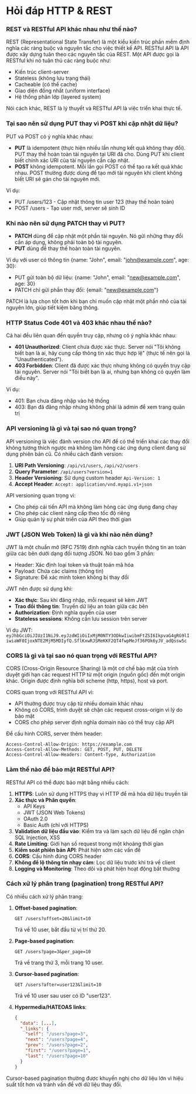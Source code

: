 # Hỏi đáp HTTP & REST

### REST và RESTful API khác nhau như thế nào?
REST (Representational State Transfer) là một kiểu kiến trúc phần mềm định nghĩa các ràng buộc và nguyên tắc cho việc thiết kế API. RESTful API là API được xây dựng tuân theo các nguyên tắc của REST. Một API được gọi là RESTful khi nó tuân thủ các ràng buộc như:
- Kiến trúc client-server
- Stateless (không lưu trạng thái)
- Cacheable (có thể cache)
- Giao diện đồng nhất (uniform interface)
- Hệ thống phân lớp (layered system)

Nói cách khác, REST là lý thuyết và RESTful API là việc triển khai thực tế.

### Tại sao nên sử dụng PUT thay vì POST khi cập nhật dữ liệu?
PUT và POST có ý nghĩa khác nhau:
- **PUT** là idempotent (thực hiện nhiều lần nhưng kết quả không thay đổi). PUT thay thế hoàn toàn tài nguyên tại URI đã cho. Dùng PUT khi client biết chính xác URI của tài nguyên cần cập nhật.
- **POST** không idempotent. Mỗi lần gọi POST có thể tạo ra kết quả khác nhau. POST thường được dùng để tạo mới tài nguyên khi client không biết URI sẽ gán cho tài nguyên mới.

Ví dụ:
- PUT /users/123 - Cập nhật thông tin user 123 (thay thế hoàn toàn)
- POST /users - Tạo user mới, server sẽ sinh ID

### Khi nào nên sử dụng PATCH thay vì PUT?
- **PATCH** dùng để cập nhật một phần tài nguyên. Nó gửi những thay đổi cần áp dụng, không phải toàn bộ tài nguyên.
- **PUT** dùng để thay thế hoàn toàn tài nguyên.

Ví dụ với user có thông tin {name: "John", email: "john@example.com", age: 30}:
- PUT gửi toàn bộ dữ liệu: {name: "John", email: "new@example.com", age: 30}
- PATCH chỉ gửi phần thay đổi: {email: "new@example.com"}

PATCH là lựa chọn tốt hơn khi bạn chỉ muốn cập nhật một phần nhỏ của tài nguyên lớn, giúp tiết kiệm băng thông.

### HTTP Status Code 401 và 403 khác nhau thế nào?
Cả hai đều liên quan đến quyền truy cập, nhưng có ý nghĩa khác nhau:
- **401 Unauthorized**: Client chưa được xác thực. Server nói "Tôi không biết bạn là ai, hãy cung cấp thông tin xác thực hợp lệ" (thực tế nên gọi là "Unauthenticated").
- **403 Forbidden**: Client đã được xác thực nhưng không có quyền truy cập tài nguyên. Server nói "Tôi biết bạn là ai, nhưng bạn không có quyền làm điều này".

Ví dụ:
- 401: Bạn chưa đăng nhập vào hệ thống
- 403: Bạn đã đăng nhập nhưng không phải là admin để xem trang quản trị

### API versioning là gì và tại sao nó quan trọng?
API versioning là việc đánh version cho API để có thể triển khai các thay đổi không tương thích ngược mà không làm hỏng các ứng dụng client đang sử dụng phiên bản cũ. Có nhiều cách đánh version:

1. **URI Path Versioning**: `/api/v1/users`, `/api/v2/users`
2. **Query Parameter**: `/api/users?version=1`
3. **Header Versioning**: Sử dụng custom header `Api-Version: 1`
4. **Accept Header**: `Accept: application/vnd.myapi.v1+json`

API versioning quan trọng vì:
- Cho phép cải tiến API mà không làm hỏng các ứng dụng đang chạy
- Cho phép các client nâng cấp theo tốc độ riêng
- Giúp quản lý sự phát triển của API theo thời gian

### JWT (JSON Web Token) là gì và khi nào nên dùng?
JWT là một chuẩn mở (RFC 7519) định nghĩa cách truyền thông tin an toàn giữa các bên dưới dạng đối tượng JSON. Nó bao gồm 3 phần:
- Header: Xác định loại token và thuật toán mã hóa
- Payload: Chứa các claims (thông tin)
- Signature: Để xác minh token không bị thay đổi

JWT nên được sử dụng khi:
- **Xác thực**: Sau khi đăng nhập, mỗi request sẽ kèm JWT
- **Trao đổi thông tin**: Truyền dữ liệu an toàn giữa các bên
- **Authorization**: Định nghĩa quyền của user
- **Stateless sessions**: Không cần lưu session trên server

Ví dụ JWT: `eyJhbGciOiJIUzI1NiJ9.eyJzdWIiOiIxMjM0NTY3ODkwIiwibmFtZSI6IkpvaG4gRG9lIiwiaWF0IjoxNTE2MjM5MDIyfQ.SflKxwRJSMeKKF2QT4fwpMeJf36POk6yJV_adQssw5c`

### CORS là gì và tại sao nó quan trọng với RESTful API?
CORS (Cross-Origin Resource Sharing) là một cơ chế bảo mật của trình duyệt giới hạn các request HTTP từ một origin (nguồn gốc) đến một origin khác. Origin được định nghĩa bởi scheme (http, https), host và port.

CORS quan trọng với RESTful API vì:
- API thường được truy cập từ nhiều domain khác nhau
- Không có CORS, trình duyệt sẽ chặn các request cross-origin vì lý do bảo mật
- CORS cho phép server định nghĩa domain nào có thể truy cập API

Để cấu hình CORS, server thêm header:
```
Access-Control-Allow-Origin: https://example.com
Access-Control-Allow-Methods: GET, POST, PUT, DELETE
Access-Control-Allow-Headers: Content-Type, Authorization
```

### Làm thế nào để bảo mật RESTful API?
RESTful API có thể được bảo mật bằng nhiều cách:

1. **HTTPS**: Luôn sử dụng HTTPS thay vì HTTP để mã hóa dữ liệu truyền tải
2. **Xác thực và Phân quyền**:
   - API Keys
   - JWT (JSON Web Tokens)
   - OAuth 2.0
   - Basic Auth (chỉ với HTTPS)
3. **Validation dữ liệu đầu vào**: Kiểm tra và làm sạch dữ liệu để ngăn chặn SQL Injection, XSS
4. **Rate Limiting**: Giới hạn số request trong một khoảng thời gian
5. **Kiểm soát phiên bản API**: Phát hiện sớm các vấn đề
6. **CORS**: Cấu hình đúng CORS header
7. **Không để lộ thông tin nhạy cảm**: Lọc dữ liệu trước khi trả về client
8. **Logging và Monitoring**: Theo dõi và phát hiện hoạt động bất thường

### Cách xử lý phân trang (pagination) trong RESTful API?
Có nhiều cách xử lý phân trang:

1. **Offset-based pagination**:
   ```
   GET /users?offset=20&limit=10
   ```
   Trả về 10 user, bắt đầu từ vị trí thứ 20.

2. **Page-based pagination**:
   ```
   GET /users?page=3&per_page=10
   ```
   Trả về trang thứ 3, mỗi trang 10 user.

3. **Cursor-based pagination**:
   ```
   GET /users?after=user123&limit=10
   ```
   Trả về 10 user sau user có ID "user123".

4. **Hypermedia/HATEOAS links**:
   ```json
   {
     "data": [...],
     "_links": {
       "self": "/users?page=3",
       "next": "/users?page=4",
       "prev": "/users?page=2",
       "first": "/users?page=1",
       "last": "/users?page=10"
     }
   }
   ```

Cursor-based pagination thường được khuyến nghị cho dữ liệu lớn vì hiệu suất tốt hơn và tránh vấn đề với dữ liệu thay đổi.